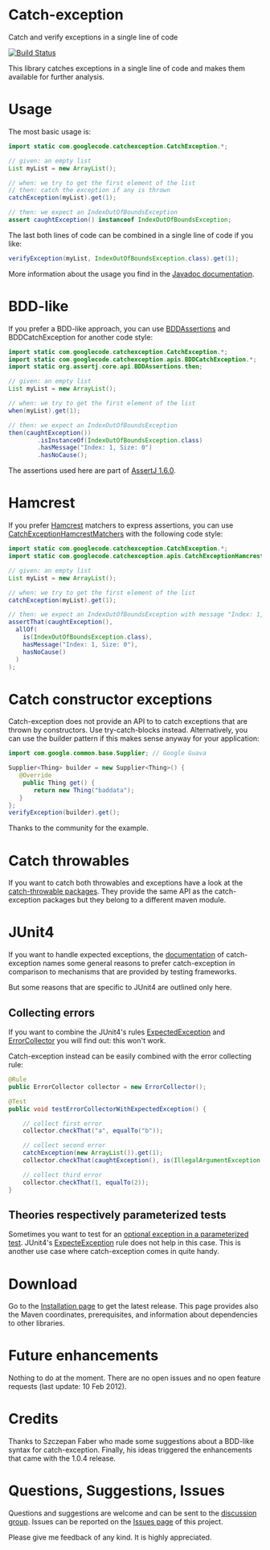 # Catch-exception

Catch and verify exceptions in a single line of code

[![Build Status](https://travis-ci.org/Codearte/catch-exception.svg)](https://travis-ci.org/Codearte/catch-exception)

This library catches exceptions in a single line of code and makes them available for further analysis.

# Usage
The most basic usage is:

```java
import static com.googlecode.catchexception.CatchException.*;

// given: an empty list
List myList = new ArrayList();

// when: we try to get the first element of the list
// then: catch the exception if any is thrown
catchException(myList).get(1);

// then: we expect an IndexOutOfBoundsException
assert caughtException() instanceof IndexOutOfBoundsException;
```

The last both lines of code can be combined in a single line of code if you like:

```java
verifyException(myList, IndexOutOfBoundsException.class).get(1);
```
More information about the usage you find in the [Javadoc documentation](http://javadoc.catch-exception.googlecode.com/hg/index.html?com/googlecode/catchexception/CatchException.html).

# BDD-like
If you prefer a BDD-like approach, you can use [BDDAssertions](http://joel-costigliola.github.io/assertj/core/api/org/assertj/core/api/BDDAssertions.html) and BDDCatchException for another code style:

```java
import static com.googlecode.catchexception.CatchException.*;
import static com.googlecode.catchexception.apis.BDDCatchException.*;
import static org.assertj.core.api.BDDAssertions.then;

// given: an empty list
List myList = new ArrayList();

// when: we try to get the first element of the list
when(myList).get(1);

// then: we expect an IndexOutOfBoundsException
then(caughtException())
        .isInstanceOf(IndexOutOfBoundsException.class)
        .hasMessage("Index: 1, Size: 0")
        .hasNoCause();
```
The assertions used here are part of [AssertJ 1.6.0](http://joel-costigliola.github.io/assertj/).

# Hamcrest
If you prefer [Hamcrest](http://code.google.com/p/hamcrest/) matchers to express assertions, you can use [CatchExceptionHamcrestMatchers](http://javadoc.catch-exception.googlecode.com/hg/index.html?com/googlecode/catchexception/apis/CatchExceptionHamcrestMatchers.html) with the following code style:

```java
import static com.googlecode.catchexception.CatchException.*;
import static com.googlecode.catchexception.apis.CatchExceptionHamcrestMatchers.*;

// given: an empty list
List myList = new ArrayList();

// when: we try to get the first element of the list
catchException(myList).get(1);

// then: we expect an IndexOutOfBoundsException with message "Index: 1, Size: 0"
assertThat(caughtException(),
  allOf(
    is(IndexOutOfBoundsException.class),
    hasMessage("Index: 1, Size: 0"),
    hasNoCause()
  )
);
```

# Catch constructor exceptions
Catch-exception does not provide an API to to catch exceptions that are thrown by constructors. Use try-catch-blocks instead. Alternatively, you can use the builder pattern if this makes sense anyway for your application:

```java
import com.google.common.base.Supplier; // Google Guava

Supplier<Thing> builder = new Supplier<Thing>() {
   @Override
    public Thing get() {
       return new Thing("baddata");
   }
};
verifyException(builder).get();
```

Thanks to the community for the example.

# Catch throwables
If you want to catch both throwables and exceptions have a look at the [catch-throwable packages](http://javadoc.catch-exception.googlecode.com/hg/index.html?com/googlecode/catchexception/throwable/package-summary.html). They provide the same API as the catch-exception packages but they belong to a different maven module.

# JUnit4
If you want to handle expected exceptions, the [documentation](http://javadoc.catch-exception.googlecode.com/hg/index.html?com/googlecode/catchexception/CatchException.html) of catch-exception names some general reasons to prefer catch-exception in comparison to mechanisms that are provided by testing frameworks.

But some reasons that are specific to JUnit4 are outlined only here.

## Collecting errors
If you want to combine the JUnit4's rules [ExpectedException](http://kentbeck.github.com/junit/javadoc/latest/org/junit/rules/ExpectedException.html) and [ErrorCollector](http://kentbeck.github.com/junit/javadoc/latest/org/junit/rules/ErrorCollector.html) you will find out: this won't work.

Catch-exception instead can be easily combined with the error collecting rule:

```java
@Rule
public ErrorCollector collector = new ErrorCollector();

@Test
public void testErrorCollectorWithExpectedException() {

    // collect first error
    collector.checkThat("a", equalTo("b"));

    // collect second error
    catchException(new ArrayList()).get(1);
    collector.checkThat(caughtException(), is(IllegalArgumentException.class));

    // collect third error
    collector.checkThat(1, equalTo(2));
}
```
## Theories respectively parameterized tests
Sometimes you want to test for an [optional exception in a parameterized test](http://stackoverflow.com/questions/7275859/testing-for-optional-exception-in-parameterized-junit-4-test?rq=1). JUnit4's [ExpecteException](http://kentbeck.github.com/junit/javadoc/latest/org/junit/rules/ExpectedException.html) rule does not help in this case. This is another use case where catch-exception comes in quite handy.

# Download
Go to the [Installation page](http://code.google.com/p/catch-exception/wiki/Installation) to get the latest release. This page provides also the Maven coordinates, prerequisites, and information about dependencies to other libraries.

# Future enhancements
Nothing to do at the moment. There are no open issues and no open feature requests (last update: 10 Feb 2012).

# Credits
Thanks to Szczepan Faber who made some suggestions about a BDD-like syntax for catch-exception. Finally, his ideas triggered the enhancements that came with the 1.0.4 release.

# Questions, Suggestions, Issues
Questions and suggestions are welcome and can be sent to the [discussion group](http://groups.google.com/group/catch-exception-discuss). Issues can be reported on the [Issues page](http://code.google.com/p/catch-exception/issues/list) of this project.

Please give me feedback of any kind. It is highly appreciated.